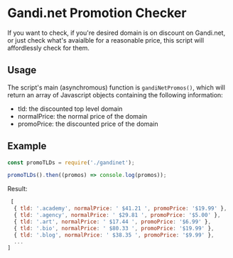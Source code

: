 # Gandi.net Promotion Checker

If you want to check, if you're desired domain is on discount on Gandi.net, or just check what's avaialble for a reasonable price, this script will affordlessly check for them.

## Usage
The script's main (asynchromous) function is `gandiNetPromos()`, which will return an array of Javascript objects containing the following information:
* tld: the discounted top level domain
* normalPrice: the normal price of the domain
* promoPrice: the discounted price of the domain

## Example
```javascript
const promoTLDs = require('./gandinet');

promoTLDs().then((promos) => console.log(promos));
```

Result:
```javascript
 [
  { tld: '.academy', normalPrice: ' $41.21 ', promoPrice: '$19.99' },
  { tld: '.agency', normalPrice: ' $29.81 ', promoPrice: '$5.00' },
  { tld: '.art', normalPrice: ' $17.44 ', promoPrice: '$6.99' },
  { tld: '.bio', normalPrice: ' $80.33 ', promoPrice: '$19.99' },
  { tld: '.blog', normalPrice: ' $38.35 ', promoPrice: '$9.99' },
  ...
]
```
